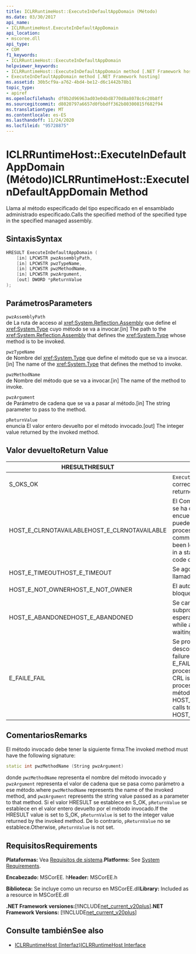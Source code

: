 ```yaml
---
title: ICLRRuntimeHost::ExecuteInDefaultAppDomain (Método)
ms.date: 03/30/2017
api_name:
- ICLRRuntimeHost.ExecuteInDefaultAppDomain
api_location:
- mscoree.dll
api_type:
- COM
f1_keywords:
- ICLRRuntimeHost::ExecuteInDefaultAppDomain
helpviewer_keywords:
- ICLRRuntimeHost::ExecuteInDefaultAppDomain method [.NET Framework hosting]
- ExecuteInDefaultAppDomain method [.NET Framework hosting]
ms.assetid: 30b5cf9a-a762-4bd4-be12-d6c1442b78b1
topic_type:
- apiref
ms.openlocfilehash: df0b2d96963ad03e04bd8770d8a8078c6c20b8ff
ms.sourcegitcommit: d8020797a6657d0fbbdff362b80300815f682f94
ms.translationtype: MT
ms.contentlocale: es-ES
ms.lasthandoff: 11/24/2020
ms.locfileid: "95728875"
---
```

# <a name="iclrruntimehostexecuteindefaultappdomain-method"></a><span data-ttu-id="aea85-102">ICLRRuntimeHost::ExecuteInDefaultAppDomain (Método)</span><span class="sxs-lookup"><span data-stu-id="aea85-102">ICLRRuntimeHost::ExecuteInDefaultAppDomain Method</span></span>

<span data-ttu-id="aea85-103">Llama al método especificado del tipo especificado en el ensamblado administrado especificado.</span><span class="sxs-lookup"><span data-stu-id="aea85-103">Calls the specified method of the specified type in the specified managed assembly.</span></span>  
  
## <a name="syntax"></a><span data-ttu-id="aea85-104">Sintaxis</span><span class="sxs-lookup"><span data-stu-id="aea85-104">Syntax</span></span>  
  
```cpp  
HRESULT ExecuteInDefaultAppDomain (  
    [in] LPCWSTR pwzAssemblyPath,  
    [in] LPCWSTR pwzTypeName,
    [in] LPCWSTR pwzMethodName,  
    [in] LPCWSTR pwzArgument,  
    [out] DWORD *pReturnValue  
);  
```  
  
## <a name="parameters"></a><span data-ttu-id="aea85-105">Parámetros</span><span class="sxs-lookup"><span data-stu-id="aea85-105">Parameters</span></span>  

 `pwzAssemblyPath`  
 <span data-ttu-id="aea85-106">de La ruta de acceso al <xref:System.Reflection.Assembly> que define el <xref:System.Type> cuyo método se va a invocar.</span><span class="sxs-lookup"><span data-stu-id="aea85-106">[in] The path to the <xref:System.Reflection.Assembly> that defines the <xref:System.Type> whose method is to be invoked.</span></span>  
  
 `pwzTypeName`  
 <span data-ttu-id="aea85-107">de Nombre del <xref:System.Type> que define el método que se va a invocar.</span><span class="sxs-lookup"><span data-stu-id="aea85-107">[in] The name of the <xref:System.Type> that defines the method to invoke.</span></span>  
  
 `pwzMethodName`  
 <span data-ttu-id="aea85-108">de Nombre del método que se va a invocar.</span><span class="sxs-lookup"><span data-stu-id="aea85-108">[in] The name of the method to invoke.</span></span>  
  
 `pwzArgument`  
 <span data-ttu-id="aea85-109">de Parámetro de cadena que se va a pasar al método.</span><span class="sxs-lookup"><span data-stu-id="aea85-109">[in] The string parameter to pass to the method.</span></span>  
  
 `pReturnValue`  
 <span data-ttu-id="aea85-110">enuncia El valor entero devuelto por el método invocado.</span><span class="sxs-lookup"><span data-stu-id="aea85-110">[out] The integer value returned by the invoked method.</span></span>  
  
## <a name="return-value"></a><span data-ttu-id="aea85-111">Valor devuelto</span><span class="sxs-lookup"><span data-stu-id="aea85-111">Return Value</span></span>  
  
|<span data-ttu-id="aea85-112">HRESULT</span><span class="sxs-lookup"><span data-stu-id="aea85-112">HRESULT</span></span>|<span data-ttu-id="aea85-113">Descripción</span><span class="sxs-lookup"><span data-stu-id="aea85-113">Description</span></span>|  
|-------------|-----------------|  
|<span data-ttu-id="aea85-114">S_OK</span><span class="sxs-lookup"><span data-stu-id="aea85-114">S_OK</span></span>|<span data-ttu-id="aea85-115">`ExecuteInDefaultAppDomain` se devolvió correctamente.</span><span class="sxs-lookup"><span data-stu-id="aea85-115">`ExecuteInDefaultAppDomain` returned successfully.</span></span>|  
|<span data-ttu-id="aea85-116">HOST_E_CLRNOTAVAILABLE</span><span class="sxs-lookup"><span data-stu-id="aea85-116">HOST_E_CLRNOTAVAILABLE</span></span>|<span data-ttu-id="aea85-117">El Common Language Runtime (CLR) no se ha cargado en un proceso o el CLR se encuentra en un estado en el que no puede ejecutar código administrado ni procesar la llamada correctamente.</span><span class="sxs-lookup"><span data-stu-id="aea85-117">The common language runtime (CLR) has not been loaded into a process, or the CLR is in a state in which it cannot run managed code or process the call successfully.</span></span>|  
|<span data-ttu-id="aea85-118">HOST_E_TIMEOUT</span><span class="sxs-lookup"><span data-stu-id="aea85-118">HOST_E_TIMEOUT</span></span>|<span data-ttu-id="aea85-119">Se agotó el tiempo de espera de la llamada.</span><span class="sxs-lookup"><span data-stu-id="aea85-119">The call timed out.</span></span>|  
|<span data-ttu-id="aea85-120">HOST_E_NOT_OWNER</span><span class="sxs-lookup"><span data-stu-id="aea85-120">HOST_E_NOT_OWNER</span></span>|<span data-ttu-id="aea85-121">El autor de la llamada no posee el bloqueo.</span><span class="sxs-lookup"><span data-stu-id="aea85-121">The caller does not own the lock.</span></span>|  
|<span data-ttu-id="aea85-122">HOST_E_ABANDONED</span><span class="sxs-lookup"><span data-stu-id="aea85-122">HOST_E_ABANDONED</span></span>|<span data-ttu-id="aea85-123">Se canceló un evento mientras un subproceso o fibra bloqueados estaba esperando en él.</span><span class="sxs-lookup"><span data-stu-id="aea85-123">An event was canceled while a blocked thread or fiber was waiting on it.</span></span>|  
|<span data-ttu-id="aea85-124">E_FAIL</span><span class="sxs-lookup"><span data-stu-id="aea85-124">E_FAIL</span></span>|<span data-ttu-id="aea85-125">Se produjo un error grave desconocido.</span><span class="sxs-lookup"><span data-stu-id="aea85-125">An unknown catastrophic failure occurred.</span></span> <span data-ttu-id="aea85-126">Si un método devuelve E_FAIL, la CRL ya no se podrá usar en el proceso.</span><span class="sxs-lookup"><span data-stu-id="aea85-126">If a method returns E_FAIL, the CRL is no longer usable within the process.</span></span> <span data-ttu-id="aea85-127">Las llamadas subsiguientes a métodos de hospedaje devuelven HOST_E_CLRNOTAVAILABLE.</span><span class="sxs-lookup"><span data-stu-id="aea85-127">Subsequent calls to hosting methods return HOST_E_CLRNOTAVAILABLE.</span></span>|  
  
## <a name="remarks"></a><span data-ttu-id="aea85-128">Comentarios</span><span class="sxs-lookup"><span data-stu-id="aea85-128">Remarks</span></span>  

 <span data-ttu-id="aea85-129">El método invocado debe tener la siguiente firma:</span><span class="sxs-lookup"><span data-stu-id="aea85-129">The invoked method must have the following signature:</span></span>  
  
```cpp  
static int pwzMethodName (String pwzArgument)  
```  
  
 <span data-ttu-id="aea85-130">donde `pwzMethodName` representa el nombre del método invocado y `pwzArgument` representa el valor de cadena que se pasa como parámetro a ese método.</span><span class="sxs-lookup"><span data-stu-id="aea85-130">where `pwzMethodName` represents the name of the invoked method, and `pwzArgument` represents the string value passed as a parameter to that method.</span></span> <span data-ttu-id="aea85-131">Si el valor HRESULT se establece en S_OK, `pReturnValue` se establece en el valor entero devuelto por el método invocado.</span><span class="sxs-lookup"><span data-stu-id="aea85-131">If the HRESULT value is set to S_OK, `pReturnValue` is set to the integer value returned by the invoked method.</span></span> <span data-ttu-id="aea85-132">De lo contrario, `pReturnValue` no se establece.</span><span class="sxs-lookup"><span data-stu-id="aea85-132">Otherwise, `pReturnValue` is not set.</span></span>  
  
## <a name="requirements"></a><span data-ttu-id="aea85-133">Requisitos</span><span class="sxs-lookup"><span data-stu-id="aea85-133">Requirements</span></span>  

 <span data-ttu-id="aea85-134">**Plataformas:** Vea [Requisitos de sistema](../../get-started/system-requirements.md).</span><span class="sxs-lookup"><span data-stu-id="aea85-134">**Platforms:** See [System Requirements](../../get-started/system-requirements.md).</span></span>  
  
 <span data-ttu-id="aea85-135">**Encabezado:** MSCorEE. h</span><span class="sxs-lookup"><span data-stu-id="aea85-135">**Header:** MSCorEE.h</span></span>  
  
 <span data-ttu-id="aea85-136">**Biblioteca:** Se incluye como un recurso en MSCorEE.dll</span><span class="sxs-lookup"><span data-stu-id="aea85-136">**Library:** Included as a resource in MSCorEE.dll</span></span>  
  
 <span data-ttu-id="aea85-137">**.NET Framework versiones:**[!INCLUDE[net_current_v20plus](../../../../includes/net-current-v20plus-md.md)]</span><span class="sxs-lookup"><span data-stu-id="aea85-137">**.NET Framework Versions:** [!INCLUDE[net_current_v20plus](../../../../includes/net-current-v20plus-md.md)]</span></span>  
  
## <a name="see-also"></a><span data-ttu-id="aea85-138">Consulte también</span><span class="sxs-lookup"><span data-stu-id="aea85-138">See also</span></span>

- [<span data-ttu-id="aea85-139">ICLRRuntimeHost (Interfaz)</span><span class="sxs-lookup"><span data-stu-id="aea85-139">ICLRRuntimeHost Interface</span></span>](iclrruntimehost-interface.md)
